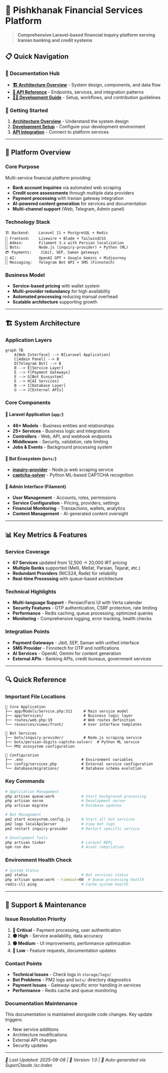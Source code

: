 # 🏦 Pishkhanak Financial Services Platform

> **Comprehensive Laravel-based financial inquiry platform serving Iranian banking and credit systems**

## 📋 Quick Navigation

### 📖 **Documentation Hub**
- **[🏗️ Architecture Overview](ARCHITECTURE.md)** - System design, components, and data flow
- **[🔌 API Reference](API_REFERENCE.md)** - Endpoints, services, and integration patterns  
- **[👩‍💻 Development Guide](DEVELOPMENT.md)** - Setup, workflows, and contribution guidelines

### 🚀 **Getting Started**
1. **[Architecture Overview](ARCHITECTURE.md#core-architecture)** - Understand the system design
2. **[Development Setup](DEVELOPMENT.md#environment-setup)** - Configure your development environment
3. **[API Integration](API_REFERENCE.md#authentication)** - Connect to platform services

---

## 🎯 **Platform Overview**

### **Core Purpose**
Multi-service financial platform providing:
- **Bank account inquiries** via automated web scraping
- **Credit score assessments** through multiple data providers  
- **Payment processing** with Iranian gateway integration
- **AI-powered content generation** for services and documentation
- **Multi-channel support** (Web, Telegram, Admin panel)

### **Technology Stack**
```
🏗️ Backend:    Laravel 11 + PostgreSQL + Redis
🎨 Frontend:    Livewire + Blade + TailwindCSS  
👑 Admin:       Filament 3.x with Persian localization
🤖 Bots:        Node.js (inquiry-provider) + Python (ML)
💳 Payments:    Jibit, SEP, Saman gateways
🧠 AI:          OpenAI GPT + Google Gemini + Midjourney
📱 Messaging:   Telegram Bot API + SMS (Finnotech)
```

### **Business Model**
- **Service-based pricing** with wallet system
- **Multi-provider redundancy** for high availability
- **Automated processing** reducing manual overhead
- **Scalable architecture** supporting growth

---

## 🏗️ **System Architecture**

### **Application Layers**
```mermaid
graph TB
    A[Web Interface] --> B[Laravel Application]
    C[Admin Panel] --> B
    D[Telegram Bot] --> B
    B --> E[Service Layer]
    E --> F[Payment Gateways]
    E --> G[Bot Ecosystem]
    E --> H[AI Services]
    B --> I[Database Layer]
    G --> J[External APIs]
```

### **Core Components**

#### **🔧 Laravel Application** (`app/`)
- **46+ Models** - Business entities and relationships
- **25+ Services** - Business logic and integrations  
- **Controllers** - Web, API, and webhook endpoints
- **Middleware** - Security, validation, rate limiting
- **Jobs & Events** - Background processing system

#### **🤖 Bot Ecosystem** (`bots/`)
- **[inquiry-provider](ARCHITECTURE.md#inquiry-provider)** - Node.js web scraping service
- **[captcha-solver](ARCHITECTURE.md#captcha-solver)** - Python ML-based CAPTCHA recognition

#### **👑 Admin Interface** (Filament)
- **User Management** - Accounts, roles, permissions
- **Service Configuration** - Pricing, providers, settings
- **Financial Monitoring** - Transactions, wallets, analytics
- **Content Management** - AI-generated content oversight

---

## 📊 **Key Metrics & Features**

### **Service Coverage**
- **67 Services** updated from 12,500 → 20,000 IRT pricing
- **Multiple Banks** supported (Melli, Mellat, Parsian, Tejarat, etc.)
- **Redundant Providers** (NICS24, Rade) for reliability
- **Real-time Processing** with queue-based architecture

### **Technical Highlights**
- **Multi-language Support** - Persian/Farsi UI with Verta calendar
- **Security Features** - OTP authentication, CSRF protection, rate limiting
- **Performance** - Redis caching, queue processing, optimized queries
- **Monitoring** - Comprehensive logging, error tracking, health checks

### **Integration Points**
- **Payment Gateways** - Jibit, SEP, Saman with unified interface
- **SMS Provider** - Finnotech for OTP and notifications
- **AI Services** - OpenAI, Gemini for content generation
- **External APIs** - Banking APIs, credit bureaus, government services

---

## 🔍 **Quick Reference**

### **Important File Locations**
```
📁 Core Application
├── app/Models/Service.php:311     # Main service model
├── app/Services/                  # Business logic layer
├── routes/web.php:19              # Web routes definition
└── resources/views/front/         # User interface templates

📁 Bot Services  
├── bots/inquiry-provider/         # Node.js scraping service
├── bots/persian-digits-captcha-solver/  # Python ML service
└── PM2 ecosystem configuration

📁 Configuration
├── .env                          # Environment variables
├── config/services.php           # External service configuration  
└── database/migrations/          # Database schema evolution
```

### **Key Commands**
```bash
# Application Management
php artisan queue:work            # Start background processing
php artisan serve                 # Development server
php artisan migrate               # Database updates

# Bot Management  
pm2 start ecosystem.config.js     # Start all bot services
pm2 logs localApiServer           # View bot logs
pm2 restart inquiry-provider      # Restart specific service

# Development Tools
php artisan tinker                # Laravel REPL
npm run dev                       # Asset compilation
```

### **Environment Health Check**
```bash
# System Status
pm2 status                        # Bot services status
php artisan queue:work --timeout=60  # Queue processing health
redis-cli ping                    # Cache system health
```

---

## 🚨 **Support & Maintenance**

### **Issue Resolution Priority**
1. **🔴 Critical** - Payment processing, user authentication
2. **🟡 High** - Service availability, data accuracy  
3. **🟢 Medium** - UI improvements, performance optimization
4. **🔵 Low** - Feature requests, documentation updates

### **Contact Points**
- **Technical Issues** - Check logs in `storage/logs/`
- **Bot Problems** - PM2 logs and `bots/` directory diagnostics
- **Payment Issues** - Gateway-specific error handling in services
- **Performance** - Redis cache and queue monitoring

### **Documentation Maintenance**
This documentation is maintained alongside code changes. Key update triggers:
- New service additions
- Architecture modifications  
- External API changes
- Security updates

---

*📅 Last Updated: 2025-09-08 | 📖 Version: 1.0 | 🔄 Auto-generated via SuperClaude /sc:index*